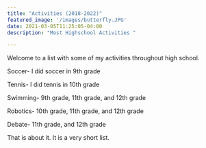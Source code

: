 ```yaml
---
title: "Activities (2018-2022)"
featured_image: '/images/butterfly.JPG'
date: 2021-03-05T11:25:05-04:00
description: "Most Highschool Activities "

---
```

Welcome to a list with some of my activities throughout high school.


Soccer- I did soccer in 9th grade

Tennis- I did tennis in 10th grade

Swimming- 9th grade, 11th grade, and 12th grade

Robotics- 10th grade, 11th grade, and 12th grade

Debate- 11th grade, and 12th grade

That is about it. It is a very short list.
